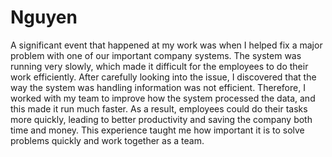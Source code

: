 # Nguyen
A significant event that happened at my work was when I helped fix a major problem with one of our important company systems. The system was running very slowly, which made it difficult for the employees to do their work efficiently. After carefully looking into the issue, I discovered that the way the system was handling information was not efficient. Therefore, I worked with my team to improve how the system processed the data, and this made it run much faster. As a result, employees could do their tasks more quickly, leading to better productivity and saving the company both time and money. This experience taught me how important it is to solve problems quickly and work together as a team.